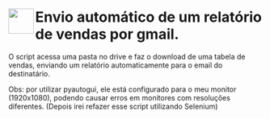 # <img height="50" width="50" align="left" src="https://emojis.slackmojis.com/emojis/images/1620836617/38248/rupee.gif?1620836617"/> Envio automático de um relatório de vendas por gmail.

O script acessa uma pasta no drive e faz o download de uma tabela de vendas, enviando um relatório automaticamente para o email do destinatário.

Obs: por utilizar pyautogui, ele está configurado para o meu monitor (1920x1080), podendo causar erros em monitores com resoluções diferentes. (Depois irei refazer esse script utilizando Selenium)
